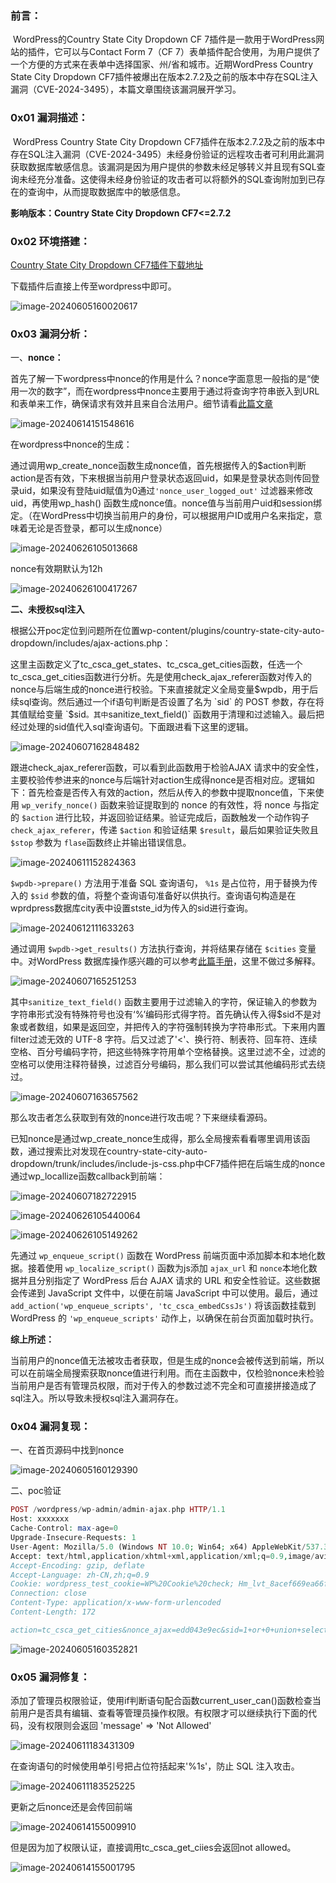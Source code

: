 ### 前言：

​ WordPress的Country State City Dropdown CF 7插件是一款用于WordPress网站的插件，它可以与Contact Form 7（CF 7）表单插件配合使用，为用户提供了一个方便的方式来在表单中选择国家、州/省和城市。近期WordPress Country State City Dropdown CF7插件被爆出在版本2.7.2及之前的版本中存在SQL注入漏洞（CVE-2024-3495），本篇文章围绕该漏洞展开学习。

### 0x01 漏洞描述：

​ WordPress Country State City Dropdown CF7插件在版本2.7.2及之前的版本中存在SQL注入漏洞（CVE-2024-3495）未经身份验证的远程攻击者可利用此漏洞获取数据库敏感信息。该漏洞是因为用户提供的参数未经足够转义并且现有SQL查询未经充分准备。这使得未经身份验证的攻击者可以将额外的SQL查询附加到已存在的查询中，从而提取数据库中的敏感信息。

**影响版本：Country State City Dropdown CF7&lt;=2.7.2**

### 0x02 环境搭建：

[Country State City Dropdown CF7插件下载地址](https://ca-valencia.wordpress.org/plugins/country-state-city-auto-dropdown)

下载插件后直接上传至wordpress中即可。

![image-20240605160020617](https://shs3.b.qianxin.com/butian_public/f938194fdb70836d22bd6324423ed56d8e21f4847655f.jpg)

### 0x03 漏洞分析：

一、**nonce：**

首先了解一下wordpress中nonce的作用是什么？nonce字面意思一般指的是“使用一次的数字”，而在wordpress中nonce主要用于通过将查询字符串嵌入到URL 和表单来工作，确保请求有效并且来自合法用户。细节请看[此篇文章](https://www.wpdaxue.com/wordpress-nonce.html)

![image-20240614151548616](https://shs3.b.qianxin.com/butian_public/f932047962b67ac456d014c7b65fc7bd1b85b3926befa.jpg)

在wordpress中nonce的生成：

通过调用wp\_create\_nonce函数生成nonce值，首先根据传入的$action判断action是否有效，下来根据当前用户登录状态返回uid，如果是登录状态则传回登录uid，如果没有登陆uid赋值为0通过`'nonce_user_logged_out'` 过滤器来修改uid，再使用wp\_hash() 函数生成nonce值。nonce值与当前用户uid和session绑定。（在WordPress中切换当前用户的身份，可以根据用户ID或用户名来指定，意味着无论是否登录，都可以生成nonce）

![image-20240626105013668](https://shs3.b.qianxin.com/butian_public/f3403442b72694af1ff7c64724a0b695003f5755c58a6.jpg)

nonce有效期默认为12h

![image-20240626100417267](https://shs3.b.qianxin.com/butian_public/f3219308a89f3d50f84a0b06b9dd55ab73207c255696f.jpg)

**二、未授权sql注入**

根据公开poc定位到问题所在位置wp-content/plugins/country-state-city-auto-dropdown/includes/ajax-actions.php：

这里主函数定义了tc\_csca\_get\_states、tc\_csca\_get\_cities函数，任选一个tc\_csca\_get\_cities函数进行分析。先是使用check\_ajax\_referer函数对传入的nonce与后端生成的nonce进行校验。下来直接就定义全局变量$wpdb，用于后续sql查询。然后通过一个if语句判断是否设置了名为 `sid` 的 POST 参数，存在将其值赋给变量 `$sid`。其中`sanitize_text_field()` 函数用于清理和过滤输入。最后把经过处理的sid值代入sql查询语句。下面跟进看下这里的逻辑。

![image-20240607162848482](https://shs3.b.qianxin.com/butian_public/f6036017a0ba83baf917893afbcd48750aabb74990b91.jpg)

跟进check\_ajax\_referer函数，可以看到此函数用于检验AJAX 请求中的安全性，主要校验传参进来的nonce与后端针对action生成得nonce是否相对应。逻辑如下：首先检查是否传入有效的action，然后从传入的参数中提取nonce值，下来使用 `wp_verify_nonce()` 函数来验证提取到的 nonce 的有效性，将 nonce 与指定的 `$action` 进行比较，并返回验证结果。验证完成后，函数触发一个动作钩子 `check_ajax_referer`，传递 `$action` 和验证结果 `$result`，最后如果验证失败且 `$stop` 参数为 `flase`函数终止并输出错误信息。

![image-20240611152824363](https://shs3.b.qianxin.com/butian_public/f7404940d3502e78ec18d46c7500d620921fef2889549.jpg)

`$wpdb->prepare()` 方法用于准备 SQL 查询语句， `%1s` 是占位符，用于替换为传入的 `$sid` 参数的值，将整个查询语句准备好以供执行。查询语句构造是在wprdpress数据库city表中设置stste\_id为传入的sid进行查询。

![image-20240612111633263](https://shs3.b.qianxin.com/butian_public/f48676716ff15171328cc7046989e162ed4b1b1e4f9d0.jpg)

通过调用 `$wpdb->get_results()` 方法执行查询，并将结果存储在 `$cities` 变量中。对WordPress 数据库操作感兴趣的可以参考[此篇手册](https://www.easywpbook.com/opt/wpdb.html)，这里不做过多解释。

![image-20240607165251253](https://shs3.b.qianxin.com/butian_public/f887795a0bc5f752c92075710b0a513d07224d0a1d26b.jpg)

其中`sanitize_text_field()` 函数主要用于过滤输入的字符，保证输入的参数为字符串形式没有特殊符号也没有‘%’编码形式得字符。首先确认传入得$sid不是对象或者数组，如果是返回空，并把传入的字符强制转换为字符串形式。下来用内置filter过滤无效的 UTF-8 字符。后又过滤了'&lt;'、换行符、制表符、回车符、连续空格、百分号编码字符，把这些特殊字符用单个空格替换。这里过滤不全，过滤的空格可以使用注释符替换，过滤百分号编码，那么我们可以尝试其他编码形式去绕过。

![image-20240607163657562](https://shs3.b.qianxin.com/butian_public/f50304541025988dccb948d838eab752c91e6a31327cd.jpg)

那么攻击者怎么获取到有效的nonce进行攻击呢？下来继续看源码。

已知nonce是通过wp\_create\_nonce生成得，那么全局搜索看看哪里调用该函数，通过搜索比对发现在country-state-city-auto-dropdown/trunk/includes/include-js-css.php中CF7插件把在后端生成的nonce通过wp\_locallize函数callback到前端：

![image-20240607182722915](https://shs3.b.qianxin.com/butian_public/f434556232349cac1ca663fa562bc1b7dc0709e483158.jpg)

![image-20240626105440064](https://shs3.b.qianxin.com/butian_public/f76825500e875175f52ecd598a11f19489226bf8f8089.jpg)

![image-20240626105149262](https://shs3.b.qianxin.com/butian_public/f75344653755698211993ce1a5aa55772b2be17d7601c.jpg)

先通过 `wp_enqueue_script()` 函数在 WordPress 前端页面中添加脚本和本地化数据。接着使用 `wp_localize_script()` 函数为js添加 `ajax_url` 和 `nonce`本地化数据并且分别指定了 WordPress 后台 AJAX 请求的 URL 和安全性验证。这些数据会传递到 JavaScript 文件中，以便在前端 JavaScript 中可以使用。最后，通过 `add_action('wp_enqueue_scripts', 'tc_csca_embedCssJs')` 将该函数挂载到 WordPress 的 `'wp_enqueue_scripts'` 动作上，以确保在前台页面加载时执行。

**综上所述：**

当前用户的nonce值无法被攻击者获取，但是生成的nonce会被传送到前端，所以可以在前端全局搜索获取nonce值进行利用。而在主函数中，仅检验nonce未检验当前用户是否有管理员权限，而对于传入的参数过滤不完全和可直接拼接造成了sql注入。所以导致未授权sql注入漏洞存在。

### 0x04 漏洞复现：

一、在首页源码中找到nonce

![image-20240605160129390](https://shs3.b.qianxin.com/butian_public/f456584797af53e40f5657c351431f5b552e1c6d65e8e.jpg)

二、poc验证

```php
POST /wordpress/wp-admin/admin-ajax.php HTTP/1.1
Host: xxxxxxx
Cache-Control: max-age=0
Upgrade-Insecure-Requests: 1
User-Agent: Mozilla/5.0 (Windows NT 10.0; Win64; x64) AppleWebKit/537.36 (KHTML, like Gecko) Chrome/125.0.0.0 Safari/537.36
Accept: text/html,application/xhtml+xml,application/xml;q=0.9,image/avif,image/webp,image/apng,*/*;q=0.8,application/signed-exchange;v=b3;q=0.7
Accept-Encoding: gzip, deflate
Accept-Language: zh-CN,zh;q=0.9
Cookie: wordpress_test_cookie=WP%20Cookie%20check; Hm_lvt_8acef669ea66f479854ecd328d1f348f=1716965892; Hm_lpvt_8acef669ea66f479854ecd328d1f348f=1717138760
Connection: close
Content-Type: application/x-www-form-urlencoded
Content-Length: 172

action=tc_csca_get_cities&nonce_ajax=edd043e9ec&sid=1+or+0+union+select+concat(0x64617461626173653a,database(),0x7c76657273696f6e3a,version(),0x7c757365723a,user()),2,3--+-
```

![image-20240605160352821](https://shs3.b.qianxin.com/butian_public/f40449105cf50197b2a312888c2990ca38de847cc013d.jpg)

### 0x05 漏洞修复：

添加了管理员权限验证，使用if判断语句配合函数current\_user\_can()函数检查当前用户是否具有编辑、查看等管理员操作权限。有权限才可以继续执行下面的代码，没有权限则会返回 'message' =&gt; 'Not Allowed'

![image-20240611183431309](https://shs3.b.qianxin.com/butian_public/f532746e77fdedb00c8dbf2fc444bbc2c72afb0a0518f.jpg)

在查询语句的时候使用单引号把占位符括起来'%1s'，防止 SQL 注入攻击。

![image-20240611183525225](https://shs3.b.qianxin.com/butian_public/f7193083eb73c6232b91a940e6bc6ea53aa422c1b24ee.jpg)

更新之后nonce还是会传回前端

![image-20240614155009910](https://shs3.b.qianxin.com/butian_public/f377593a30ce93fccb1a8a2c7287043cae4b4c20ee83b.jpg)

但是因为加了权限认证，直接调用tc\_csca\_get\_ciies会返回not allowed。

![image-20240614155001795](https://shs3.b.qianxin.com/butian_public/f510756b4db35fcc9c172dcad44b909fbb96d5cb02512.jpg)